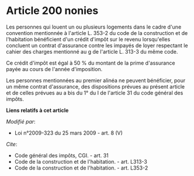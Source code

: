 # Article 200 nonies

Les personnes qui louent un ou plusieurs logements dans le cadre d'une convention mentionnée à l'article L. 353-2 du code de
la construction et de l'habitation bénéficient d'un crédit d'impôt sur le revenu lorsqu'elles concluent un contrat
d'assurance contre les impayés de loyer respectant le cahier des charges mentionné au g de l'article L. 313-3 du même code. 

Ce crédit d'impôt est égal à 50 % du montant de la prime d'assurance payée au cours de l'année d'imposition. 

Les personnes mentionnées au premier alinéa ne peuvent bénéficier, pour un même contrat d'assurance, des dispositions prévues
au présent article et de celles prévues au a bis du 1° du I de l'article 31 du code général des impôts.

**Liens relatifs à cet article**

_Modifié par_:

  - Loi n°2009-323 du 25 mars 2009 - art. 8 (V)

_Cite_:

  - Code général des impôts, CGI. - art. 31
  - Code de la construction et de l'habitation. - art. L313-3
  - Code de la construction et de l'habitation. - art. L353-2
